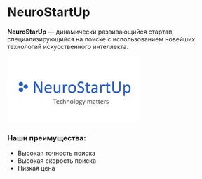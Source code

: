 # NeuroStartUp 
**NeuroStarUp** — динамически развивающийся стартап, специализирующийся на поиске с использованием новейших технологий искусственного интеллекта. 

![](logo.png)

### Наши преимущества:
* Высокая точность поиска
* Высокая скорость поиска
* Низкая цена
